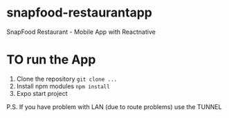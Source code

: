 # snapfood-restaurantapp

SnapFood Restaurant - Mobile App with Reactnative

# TO run the App

1. Clone the repository `git clone ...`
2. Install npm modules `npm install`
3. Expo start project

P.S. If you have problem with LAN (due to route problems)
use the TUNNEL
